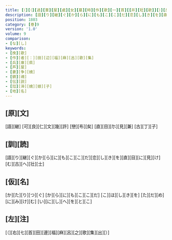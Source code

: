 ```yaml
---
title: [（][（][過][葦][屋][處][女][墓][時][作][歌][一][首][[并][短][歌]][）][反][歌][）]
description: [語][り][継][ぐ][か][ら][に][も][こ][こ][だ][恋][し][き][を][直][目][に][見][け][む][古][へ][壮][士]
position: 1803
category: [巻]9
version: '1.0'
volume: 9
comparison:
- [な][し]
keywords:
- [挽][歌]
- [作][者][：][田][辺][福][麻][呂][歌][集]
- [兵][庫][県]
- [芦][屋]
- [妻][争][媿]
- [鎮][魂]
- [伝][説]
- [尫][渧][媿][娘][子]
- [地][名]
---
```


## [原][文]

[語][継] [可][良][仁][文][幾][許] [戀][布][矣] [直][目][尓][見][兼] [古][丁][子]

## [訓][読]

[語][り][継][ぐ][か][ら][に][も][こ][こ][だ][恋][し][き][を][直][目][に][見][け][む][古][へ][壮][士]

## [仮][名]

[か][た][り][つ][ぐ] [か][ら][に][も][こ][こ][だ] [こ][ほ][し][き][を] [た][だ][め][に][み][け][む] [い][に][し][へ][を][と][こ]

## [左][注]

[（][右][七][首][田][邊][福][麻][呂][之][歌][集][出][）]
